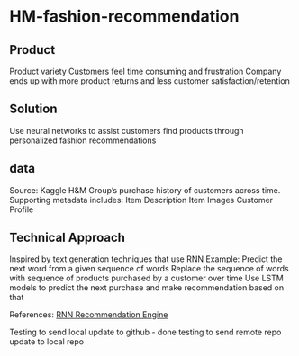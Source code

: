 # HM-fashion-recommendation

## Product
Product variety
Customers feel time consuming and frustration
Company ends up with more product returns and less customer satisfaction/retention

## Solution
Use neural networks to assist customers find products through personalized fashion recommendations

## data
Source: Kaggle
H&M Group’s purchase history of customers across time.
Supporting metadata includes:
Item Description
Item Images
Customer Profile


## Technical Approach
Inspired by text generation techniques that use RNN
Example: Predict the next word from a given sequence of words
Replace the sequence of words with sequence of products purchased by a customer over time
Use LSTM models to predict the next purchase and make recommendation based on that


References:
[RNN Recommendation Engine](https://medium.com/decathlontechnology/building-a-rnn-recommendation-engine-with-tensorflow-505644aa9ff3)

Testing to send local update to github - done
testing to send remote repo update to local repo



